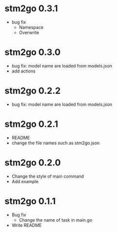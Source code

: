 # stm2go 0.3.1

- bug fix
    - Namespace
    - Overwrite

# stm2go 0.3.0

- bug fix: model name are loaded from models.json
- add actions

# stm2go 0.2.2

- bug fix: model name are loaded from models.json

# stm2go 0.2.1

- README
- change the file names such as stm2go.json

# stm2go 0.2.0

- Change the style of main command
- Add example

# stm2go 0.1.1

- Bug fix
    - Change the name of task in main.go
- Write README

